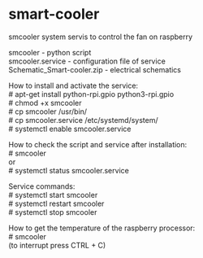 # smart-cooler
smcooler system servis to control the fan on raspberry

smcooler - python script<br>
smcooler.service - configuration file of service<br>
Schematic_Smart-cooler.zip - electrical schematics<br>

How to install and activate the service:<br>
    # apt-get install python-rpi.gpio python3-rpi.gpio<br>
    # chmod +x smcooler<br>
    # cp smcooler /usr/bin/<br>
    # cp smcooler.service /etc/systemd/system/<br>
    # systemctl enable smcooler.service<br>

How to check the script and service after installation:<br>
    # smcooler<br>
    or<br>
    # systemctl status smcooler.service<br>

Service commands:<br>
    # systemctl start smcooler<br>
    # systemctl restart smcooler<br>
    # systemctl stop smcooler<br>

How to get the temperature of the raspberry processor:<br>
    # smcooler<br>
    (to interrupt press CTRL + C)<br>
